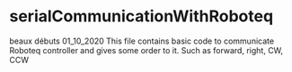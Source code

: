 # serialCommunicationWithRoboteq
beaux débuts
01_10_2020 
This file contains basic code to communicate Roboteq controller and gives some order to it. Such as forward, right, CW, CCW 
